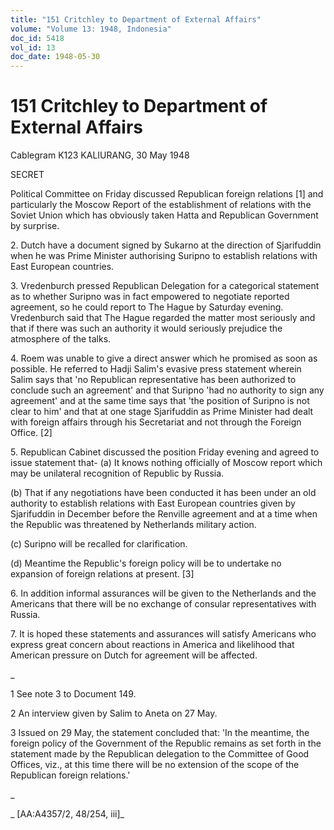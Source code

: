 ```yaml
---
title: "151 Critchley to Department of External Affairs"
volume: "Volume 13: 1948, Indonesia"
doc_id: 5418
vol_id: 13
doc_date: 1948-05-30
---
```


# 151 Critchley to Department of External Affairs

Cablegram K123 KALIURANG, 30 May 1948

SECRET

Political Committee on Friday discussed Republican foreign relations [1] and particularly the Moscow Report of the establishment of relations with the Soviet Union which has obviously taken Hatta and Republican Government by surprise.

2\. Dutch have a document signed by Sukarno at the direction of Sjarifuddin when he was Prime Minister authorising Suripno to establish relations with East European countries.

3\. Vredenburch pressed Republican Delegation for a categorical statement as to whether Suripno was in fact empowered to negotiate reported agreement, so he could report to The Hague by Saturday evening. Vredenburch said that The Hague regarded the matter most seriously and that if there was such an authority it would seriously prejudice the atmosphere of the talks.

4\. Roem was unable to give a direct answer which he promised as soon as possible. He referred to Hadji Salim's evasive press statement wherein Salim says that 'no Republican representative has been authorized to conclude such an agreement' and that Suripno 'had no authority to sign any agreement' and at the same time says that 'the position of Suripno is not clear to him' and that at one stage Sjarifuddin as Prime Minister had dealt with foreign affairs through his Secretariat and not through the Foreign Office. [2]

5\. Republican Cabinet discussed the position Friday evening and agreed to issue statement that- (a) It knows nothing officially of Moscow report which may be unilateral recognition of Republic by Russia.

(b) That if any negotiations have been conducted it has been under an old authority to establish relations with East European countries given by Sjarifuddin in December before the Renville agreement and at a time when the Republic was threatened by Netherlands military action.

(c) Suripno will be recalled for clarification.

(d) Meantime the Republic's foreign policy will be to undertake no expansion of foreign relations at present. [3]

6\. In addition informal assurances will be given to the Netherlands and the Americans that there will be no exchange of consular representatives with Russia.

7\. It is hoped these statements and assurances will satisfy Americans who express great concern about reactions in America and likelihood that American pressure on Dutch for agreement will be affected.

_

1 See note 3 to Document 149.

2 An interview given by Salim to Aneta on 27 May.

3 Issued on 29 May, the statement concluded that: 'In the meantime, the foreign policy of the Government of the Republic remains as set forth in the statement made by the Republican delegation to the Committee of Good Offices, viz., at this time there will be no extension of the scope of the Republican foreign relations.'

_

_ [AA:A4357/2, 48/254, iii]_
